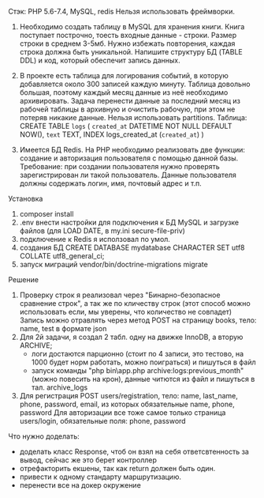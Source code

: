 Стэк: PHP 5.6-7.4, MySQL, redis
Нельзя использовать фреймворки.

1. Необходимо создать таблицу в MySQL для хранения книги. Книга поступает построчно, тоесть входные данные - строки. Размер строки в среднем 3-5мб. Нужно избежать повторения, каждая строка должна быть уникальной. Напишите структуру БД (TABLE DDL) и код, который обеспечит запись данных.

2. В проекте есть таблица для логирования событий, в которую добавляется около 300 записей каждую минуту. Таблица довольно большая, поэтому каждый месяц данные из неё необходимо архивировать.
Задача перенести данные за последний месяц из рабочей таблицы в архивную и очистить рабочую, при этом не потеряв никакие данные.
Нельзя использовать partitions.
Таблица:
CREATE TABLE `logs` (
`created_at` DATETIME NOT NULL DEFAULT NOW(),
`text` TEXT,
INDEX logs_created_at (`created_at`)
)

3. Имеется БД Redis. На PHP необходимо реализовать две функции: создание и авторизация пользователя с помощью данной базы. Требование: при создании пользователя нужно проверять зарегистрирован ли такой пользователь.
Данные пользователя должны содержать логин, имя, почтовый адрес и т.п.

Установка
1) composer install
2) .env внести настройки для подключения к БД MySQL и загрузке файлов (для LOAD DATE, в my.ini secure-file-priv)
3) подключение к Redis я исползовал по умол.
4) создания БД CREATE DATABASE mydatabase CHARACTER SET utf8 COLLATE utf8_general_ci;
5) запуск миграций vendor/bin/doctrine-migrations migrate

Решение
1) Проверку строк я реализовал через "Бинарно-безопасное сравнение строк", а так же по кличеству строк (этот способ можно использовать если, мы уверены, что количество не совпадет)
    Запись можно отравлять через метод POST на страницу books, тело: name, test в формате json
2) Для 2й задачи, я создал 2 табл. одну на движке InnoDB, а вторую ARCHIVE;
    * логи достаются парционно (стоит по 4 записи, это тестово, на 1000 будет норм работать, можно поиграться) и пишуться в файл
    * запуск команды "php bin\app.php archive:logs:previous_month" (можно повесить на крон), данные читются из файл и пишуться в тал. archive_logs
3) Для регистрация POST users/registration, тело: name, last_name, phone, password, email, из которых обязательные name, phone, password
    Для авторизации все тоже самое только страница users/login, обязательные поля: phone, password
    
Что нужно доделать:
- доделать класс Response, чтоб он взял на себя ответсвтенность за вывод, сейчас же это берет контроллер
- отрефакторить екшены, так как return должен быть один.
- привести к одному стандарту маршрутизацию.
- перенести все на докер окружение